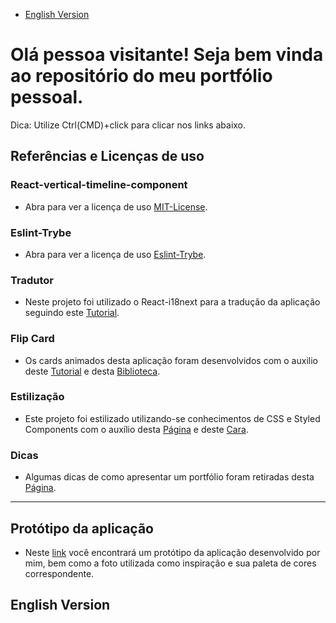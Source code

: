  - [English Version](#english-version)
# Olá pessoa visitante! Seja bem vinda ao repositório do meu portfólio pessoal.

Dica: Utilize Ctrl(CMD)+click para clicar nos links abaixo.
## Referências e Licenças de uso

### React-vertical-timeline-component
 - Abra para ver a licença de uso [MIT-License](https://github.com/stephane-monnot/react-vertical-timeline/blob/master/LICENSE).
### Eslint-Trybe
 - Abra para ver a licença de uso [Eslint-Trybe](https://github.com/betrybe/eslint-config-trybe/blob/main/LICENSE).
### Tradutor
 - Neste projeto foi utilizado o React-i18next para a tradução da aplicação seguindo este [Tutorial](https://www.codeandweb.com/babeledit/tutorials/how-to-translate-your-react-app-with-react-i18next). 
### Flip Card
 - Os cards animados desta aplicação foram desenvolvidos com o auxilio deste [Tutorial](https://www.treinaweb.com.br/blog/css-aprenda-a-criar-o-efeito-de-flip-cards) e desta [Biblioteca](https://manuarora.in/boxshadows).
### Estilização
 - Este projeto foi estilizado utilizando-se conhecimentos de CSS e Styled Components com o auxílio desta [Página](https://dilshankelsen.com/create-global-styles-with-styled-components/) e deste [Cara](https://github.com/LucasTrevelin).
### Dicas
 - Algumas dicas de como apresentar um portfólio foram retiradas desta [Página](https://www.wellfedpodcast.com/article/3-elements-design-portfolio-website-header).

---

## Protótipo da aplicação

 - Neste [link](https://www.figma.com/file/CyvuMrYVH9juSp09E70R4J/Rafael-Godoy-portfolio's?node-id=0%3A1) você encontrará um protótipo da aplicação desenvolvido por mim, bem como a foto utilizada como inspiração e sua paleta de cores correspondente. 




## English Version


